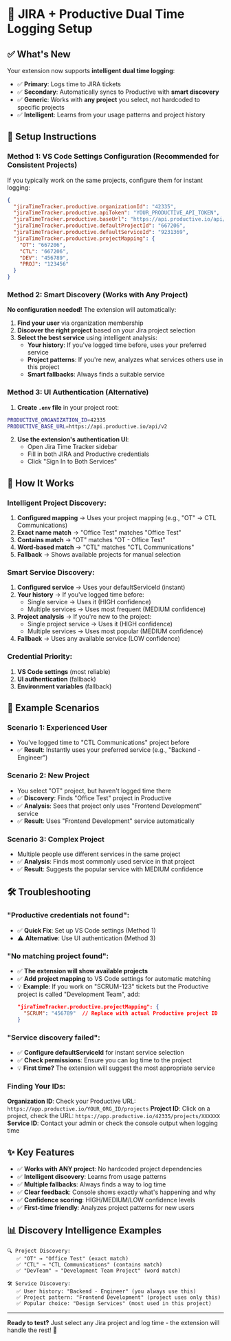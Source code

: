 # 🚀 JIRA + Productive Dual Time Logging Setup

## ✅ **What's New**

Your extension now supports **intelligent dual time logging**:
- ✅ **Primary**: Logs time to JIRA tickets  
- ✅ **Secondary**: Automatically syncs to Productive with **smart discovery**
- ✅ **Generic**: Works with **any project** you select, not hardcoded to specific projects
- ✅ **Intelligent**: Learns from your usage patterns and project history

## 🔧 **Setup Instructions**

### **Method 1: VS Code Settings Configuration (Recommended for Consistent Projects)**

If you typically work on the same projects, configure them for instant logging:

```json
{
  "jiraTimeTracker.productive.organizationId": "42335",
  "jiraTimeTracker.productive.apiToken": "YOUR_PRODUCTIVE_API_TOKEN",
  "jiraTimeTracker.productive.baseUrl": "https://api.productive.io/api/v2",
  "jiraTimeTracker.productive.defaultProjectId": "667206",
  "jiraTimeTracker.productive.defaultServiceId": "9231369",
  "jiraTimeTracker.productive.projectMapping": {
    "OT": "667206",
    "CTL": "667206",
    "DEV": "456789",
    "PROJ": "123456"
  }
}
```

### **Method 2: Smart Discovery (Works with Any Project)**

**No configuration needed!** The extension will automatically:
1. **Find your user** via organization membership
2. **Discover the right project** based on your Jira project selection
3. **Select the best service** using intelligent analysis:
   - **Your history**: If you've logged time before, uses your preferred service
   - **Project patterns**: If you're new, analyzes what services others use in this project
   - **Smart fallbacks**: Always finds a suitable service

### **Method 3: UI Authentication (Alternative)**

1. **Create `.env` file** in your project root:
```bash
PRODUCTIVE_ORGANIZATION_ID=42335
PRODUCTIVE_BASE_URL=https://api.productive.io/api/v2
```

2. **Use the extension's authentication UI**:
   - Open Jira Time Tracker sidebar
   - Fill in both JIRA and Productive credentials
   - Click "Sign In to Both Services"

## 🎯 **How It Works**

### **Intelligent Project Discovery**:
1. **Configured mapping** → Uses your project mapping (e.g., "OT" → CTL Communications)
2. **Exact name match** → "Office Test" matches "Office Test"
3. **Contains match** → "OT" matches "OT - Office Test"
4. **Word-based match** → "CTL" matches "CTL Communications"
5. **Fallback** → Shows available projects for manual selection

### **Smart Service Discovery**:
1. **Configured service** → Uses your defaultServiceId (instant)
2. **Your history** → If you've logged time before:
   - Single service → Uses it (HIGH confidence)
   - Multiple services → Uses most frequent (MEDIUM confidence)
3. **Project analysis** → If you're new to the project:
   - Single project service → Uses it (HIGH confidence)
   - Multiple services → Uses most popular (MEDIUM confidence)
4. **Fallback** → Uses any available service (LOW confidence)

### **Credential Priority**:
1. **VS Code settings** (most reliable)
2. **UI authentication** (fallback)
3. **Environment variables** (fallback)

## 🧪 **Example Scenarios**

### **Scenario 1: Experienced User**
- You've logged time to "CTL Communications" project before
- ✅ **Result**: Instantly uses your preferred service (e.g., "Backend - Engineer")

### **Scenario 2: New Project**
- You select "OT" project, but haven't logged time there
- ✅ **Discovery**: Finds "Office Test" project in Productive
- ✅ **Analysis**: Sees that project only uses "Frontend Development" service
- ✅ **Result**: Uses "Frontend Development" service automatically

### **Scenario 3: Complex Project**
- Multiple people use different services in the same project
- ✅ **Analysis**: Finds most commonly used service in that project
- ✅ **Result**: Suggests the popular service with MEDIUM confidence

## 🛠️ **Troubleshooting**

### **"Productive credentials not found"**:
- ✅ **Quick Fix**: Set up VS Code settings (Method 1)
- ⚠️ **Alternative**: Use UI authentication (Method 3)

### **"No matching project found"**:
- ✅ **The extension will show available projects**
- ✅ **Add project mapping** to VS Code settings for automatic matching
- 💡 **Example**: If you work on "SCRUM-123" tickets but the Productive project is called "Development Team", add:
  ```json
  "jiraTimeTracker.productive.projectMapping": {
    "SCRUM": "456789"  // Replace with actual Productive project ID
  }
  ```

### **"Service discovery failed"**:
- ✅ **Configure defaultServiceId** for instant service selection
- ✅ **Check permissions**: Ensure you can log time to the project
- 💡 **First time?** The extension will suggest the most appropriate service

### **Finding Your IDs**:

**Organization ID**: Check your Productive URL: `https://app.productive.io/YOUR_ORG_ID/projects`
**Project ID**: Click on a project, check the URL: `https://app.productive.io/42335/projects/XXXXXX`
**Service ID**: Contact your admin or check the console output when logging time

## ✨ **Key Features**

- ✅ **Works with ANY project**: No hardcoded project dependencies
- ✅ **Intelligent discovery**: Learns from usage patterns  
- ✅ **Multiple fallbacks**: Always finds a way to log time
- ✅ **Clear feedback**: Console shows exactly what's happening and why
- ✅ **Confidence scoring**: HIGH/MEDIUM/LOW confidence levels
- ✅ **First-time friendly**: Analyzes project patterns for new users

## 📊 **Discovery Intelligence Examples**

```
🔍 Project Discovery:
   ✅ "OT" → "Office Test" (exact match)
   ✅ "CTL" → "CTL Communications" (contains match)  
   ✅ "DevTeam" → "Development Team Project" (word match)

🛠️ Service Discovery:
   ✅ User history: "Backend - Engineer" (you always use this)
   ✅ Project pattern: "Frontend Development" (project uses only this)
   ✅ Popular choice: "Design Services" (most used in this project)
```

---

**Ready to test?** Just select any Jira project and log time - the extension will handle the rest! 🚀 